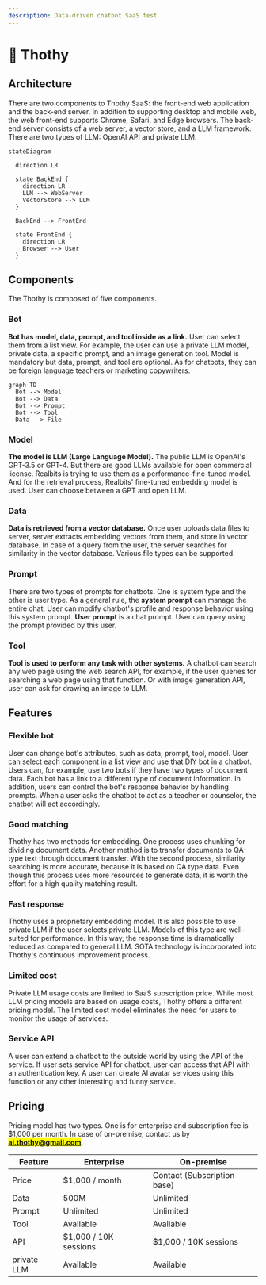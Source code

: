 ```yaml
---
description: Data-driven chatbot SaaS test
---
```


# 🦷 Thothy

## Architecture

There are two components to Thothy SaaS: the front-end web application and the back-end server. In addition to supporting desktop and mobile web, the web front-end supports Chrome, Safari, and Edge browsers. The back-end server consists of a web server, a vector store, and a LLM framework. There are two types of LLM: OpenAI API and private LLM.

```mermaid
stateDiagram

  direction LR

  state BackEnd {
    direction LR
    LLM --> WebServer
    VectorStore --> LLM
  }

  BackEnd --> FrontEnd

  state FrontEnd {
    direction LR
    Browser --> User
  }
```

## Components

The Thothy is composed of five components.

### Bot

**Bot has model, data, prompt, and tool inside as a link.** User can select them from a list view. For example, the user can use a private LLM model, private data, a specific prompt, and an image generation tool. Model is mandatory but data, prompt, and tool are optional. As for chatbots, they can be foreign language teachers or marketing copywriters.

```mermaid
graph TD
  Bot --> Model
  Bot --> Data
  Bot --> Prompt
  Bot --> Tool
  Data --> File
```

### Model

**The model is LLM (Large Language Model).** The public LLM is OpenAI's GPT-3.5 or GPT-4. But there are good LLMs available for open commercial license. Realbits is trying to use them as a performance-fine-tuned model. And for the retrieval process, Realbits' fine-tuned embedding model is used. User can choose between a GPT and open LLM.

### Data

**Data is retrieved from a vector database.** Once user uploads data files to server, server extracts embedding vectors from them, and store in vector database. In case of a query from the user, the server searches for similarity in the vector database. Various file types can be supported.

### Prompt

There are two types of prompts for chatbots. One is system type and the other is user type. As a general rule, the **system prompt** can manage the entire chat. User can modify chatbot's profile and response behavior using this system prompt. **User prompt** is a chat prompt. User can query using the prompt provided by this user.

### Tool

**Tool is used to perform any task with other systems.** A chatbot can search any web page using the web search API, for example, if the user queries for searching a web page using that function. Or with image generation API, user can ask for drawing an image to LLM.

## Features

### Flexible bot

User can change bot's attributes, such as data, prompt, tool, model. User can select each component in a list view and use that DIY bot in a chatbot. Users can, for example, use two bots if they have two types of document data. Each bot has a link to a different type of document information. In addition, users can control the bot's response behavior by handling prompts. When a user asks the chatbot to act as a teacher or counselor, the chatbot will act accordingly.

### Good matching

Thothy has two methods for embedding. One process uses chunking for dividing document data. Another method is to transfer documents to QA-type text through document transfer. With the second process, similarity searching is more accurate, because it is based on QA type data. Even though this process uses more resources to generate data, it is worth the effort for a high quality matching result.

### Fast response

Thothy uses a proprietary embedding model. It is also possible to use private LLM if the user selects private LLM. Models of this type are well-suited for performance. In this way, the response time is dramatically reduced as compared to general LLM. SOTA technology is incorporated into Thothy's continuous improvement process.

### Limited cost

Private LLM usage costs are limited to SaaS subscription price. While most LLM pricing models are based on usage costs, Thothy offers a different pricing model. The limited cost model eliminates the need for users to monitor the usage of services.

### Service API

A user can extend a chatbot to the outside world by using the API of the service. If user sets service API for chatbot, user can access that API with an authentication key. A user can create AI avatar services using this function or any other interesting and funny service.

## Pricing

Pricing model has two types. One is for enterprise and subscription fee is $1,000 per month. In case of on-premise, contact us by <mark style="color:blue;">**ai.thothy@gmail.com**</mark>.

| Feature     | Enterprise            | On-premise                  |
| ----------- | --------------------- | --------------------------- |
| Price       | $1,000 / month        | Contact (Subscription base) |
| Data        | 500M                  | Unlimited                   |
| Prompt      | Unlimited             | Unlimited                   |
| Tool        | Available             | Available                   |
| API         | $1,000 / 10K sessions | $1,000 / 10K sessions       |
| private LLM | Available             | Available                   |
